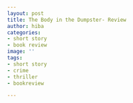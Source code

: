 ```yaml
---
layout: post
title: The Body in the Dumpster- Review
author: hiba
categories:
- short story
- book review
image: ''
tags:
- short story
- crime
- thriller
- bookreview

---
```

